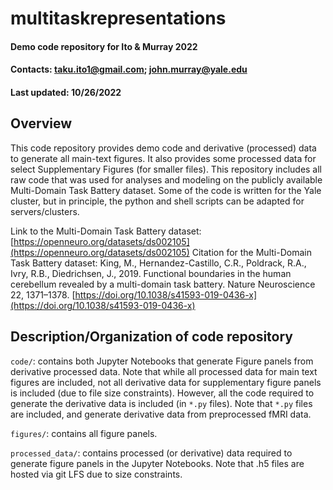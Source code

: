 # multitaskrepresentations
#### Demo code repository for Ito &amp; Murray 2022
#### Contacts: taku.ito1@gmail.com; john.murray@yale.edu
#### Last updated: 10/26/2022

## Overview

This code repository provides demo code and derivative (processed) data to generate all main-text figures. It also provides some processed data for select Supplementary Figures (for smaller files). This repository includes all raw code that was used for analyses and modeling on the publicly available Multi-Domain Task Battery dataset. Some of the code is written for the Yale cluster, but in principle, the python and shell scripts can be adapted for servers/clusters.

Link to the Multi-Domain Task Battery dataset: [https://openneuro.org/datasets/ds002105](https://openneuro.org/datasets/ds002105)
Citation for the Multi-Domain Task Battery dataset:
King, M., Hernandez-Castillo, C.R., Poldrack, R.A., Ivry, R.B., Diedrichsen, J., 2019. Functional boundaries in the human cerebellum revealed by a multi-domain task battery. Nature Neuroscience 22, 1371–1378. [https://doi.org/10.1038/s41593-019-0436-x](https://doi.org/10.1038/s41593-019-0436-x)


## Description/Organization of code repository

`code/`: contains both Jupyter Notebooks that generate Figure panels from derivative processed data. Note that while all processed data for main text figures are included, not all derivative data for supplementary figure panels is included (due to file size constraints). However, all the code required to generate the derivative data is included (in `*.py` files). Note that `*.py` files are included, and generate derivative data from preprocessed fMRI data.

`figures/`: contains all figure panels.

`processed_data/`: contains processed (or derivative) data required to generate figure panels in the Jupyter Notebooks. Note that .h5 files are hosted via git LFS due to size constraints.
